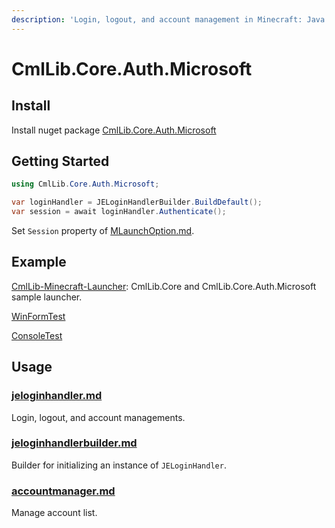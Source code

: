 ```yaml
---
description: 'Login, logout, and account management in Minecraft: Java Edition'
---
```


# CmlLib.Core.Auth.Microsoft

## Install

Install nuget package [CmlLib.Core.Auth.Microsoft](https://www.nuget.org/packages/CmlLib.Core.Auth.Microsoft)

## Getting Started

```csharp
using CmlLib.Core.Auth.Microsoft;

var loginHandler = JELoginHandlerBuilder.BuildDefault();
var session = await loginHandler.Authenticate();
```

Set `Session` property of [MLaunchOption.md](../../cmllib.core/getting-started/MLaunchOption.md "mention").

## Example

[CmlLib-Minecraft-Launcher](https://github.com/CmlLib/CmlLib-Minecraft-Launcher): CmlLib.Core and CmlLib.Core.Auth.Microsoft sample launcher.

[WinFormTest](https://github.com/CmlLib/CmlLib.Core.Auth.Microsoft/blob/dev/examples/WinFormTest)

[ConsoleTest](https://github.com/CmlLib/CmlLib.Core.Auth.Microsoft/blob/dev/examples/ConsoleTest/Program.cs)

## Usage

### [jeloginhandler.md](jeloginhandler.md "mention")

Login, logout, and account managements.

### [jeloginhandlerbuilder.md](jeloginhandlerbuilder.md "mention")

Builder for initializing an instance of `JELoginHandler`.

### [accountmanager.md](../xboxauthnet.game/accountmanager.md "mention")

Manage account list.
